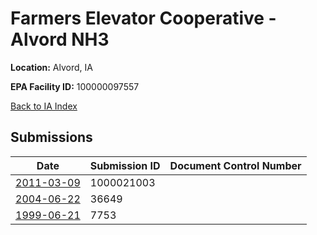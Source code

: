 # Farmers Elevator Cooperative - Alvord NH3

**Location:** Alvord, IA

**EPA Facility ID:** 100000097557

[Back to IA Index](../../index.md)

## Submissions

| Date | Submission ID | Document Control Number |
|------|--------------|-------------------------|
| [2011-03-09](submissions/1000021003.md) | 1000021003 |  |
| [2004-06-22](submissions/36649.md) | 36649 |  |
| [1999-06-21](submissions/7753.md) | 7753 |  |

